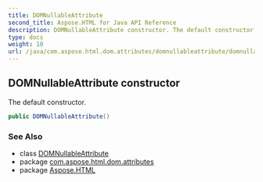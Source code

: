 ```yaml
---
title: DOMNullableAttribute
second_title: Aspose.HTML for Java API Reference
description: DOMNullableAttribute constructor. The default constructor
type: docs
weight: 10
url: /java/com.aspose.html.dom.attributes/domnullableattribute/domnullableattribute/
---
```

## DOMNullableAttribute constructor

The default constructor.

```java
public DOMNullableAttribute()
```

### See Also

* class [DOMNullableAttribute](../)
* package [com.aspose.html.dom.attributes](../../domnullableattribute/)
* package [Aspose.HTML](../../../)
